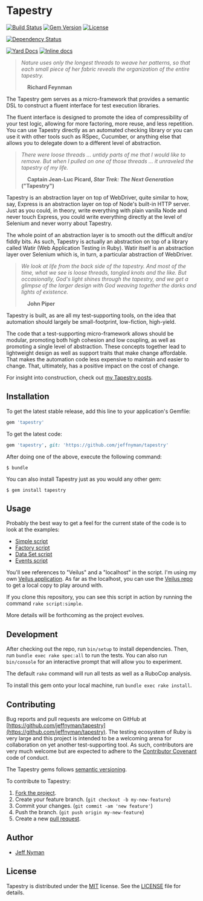 # Tapestry

[![Build Status](https://travis-ci.org/jeffnyman/tapestry.svg)](https://travis-ci.org/jeffnyman/tapestry)
[![Gem Version](https://badge.fury.io/rb/tapestry.svg)](http://badge.fury.io/rb/tapestry)
[![License](http://img.shields.io/badge/license-MIT-blue.svg)](https://github.com/jeffnyman/tapestry/blob/master/LICENSE.md)

[![Dependency Status](https://gemnasium.com/jeffnyman/tapestry.png)](https://gemnasium.com/jeffnyman/tapestry)

[![Yard Docs](http://img.shields.io/badge/yard-docs-blue.svg)](http://rubydoc.info/github/jeffnyman/tapestry/master/frames)
[![Inline docs](http://inch-ci.org/github/jeffnyman/tapestry.png)](http://inch-ci.org/github/jeffnyman/github)

> _Nature uses only the longest threads to weave her patterns, so that each
> small piece of her fabric reveals the organization of the entire tapestry._
>
> &nbsp;&nbsp;&nbsp;&nbsp;**Richard Feynman**

The Tapestry gem serves as a micro-framework that provides a semantic DSL to construct a fluent interface for test execution libraries.

The fluent interface is designed to promote the idea of compressibility of your test logic, allowing for more factoring, more reuse, and less repetition. You can use Tapestry directly as an automated checking library or you can use it with other tools such as RSpec, Cucumber, or anything else that allows you to delegate down to a different level of abstraction.

> _There were loose threads ... untidy parts of me that I would like to
> remove. But when I pulled on one of those threads ... it unraveled the
> tapestry of my life._
>
> &nbsp;&nbsp;&nbsp;&nbsp;**Captain Jean-Luc Picard, _Star Trek: The Next Generation_ ("Tapestry")**

Tapestry is an abstraction layer on top of WebDriver, quite similar to how, say, Express is an abstraction layer on top of Node's built-in HTTP server. Just as you could, in theory, write everything with plain vanilla Node and never touch Express, you could write everything directly at the level of Selenium and never worry about Tapestry.

The whole point of an abstraction layer is to smooth out the difficult and/or fiddly bits. As such, Tapestry is actually an abstraction on top of a library called Watir (Web Application Testing in Ruby). Watir itself is an abstraction layer over Selenium which is, in turn, a particular abstraction of WebDriver.

> _We look at life from the back side of the tapestry. And most of the time,
> what we see is loose threads, tangled knots and the like. But occasionally,
> God's light shines through the tapestry, and we get a glimpse of the larger
> design with God weaving together the darks and lights of existence._
>
> &nbsp;&nbsp;&nbsp;&nbsp;**John Piper**

Tapestry is built, as are all my test-supporting tools, on the idea that automation should largely be small-footprint, low-fiction, high-yield.

The code that a test-supporting micro-framework allows should be modular, promoting both high cohesion and low coupling, as well as promoting a single level of abstraction. These concepts together lead to lightweight design as well as support traits that make change affordable. That makes the automation code less expensive to maintain and easier to change. That, ultimately, has a positive impact on the cost of change.

For insight into construction, check out [my Tapestry posts](http://testerstories.com/category/automation/tapestry/).

## Installation

To get the latest stable release, add this line to your application's Gemfile:

```ruby
gem 'tapestry'
```

To get the latest code:

```ruby
gem 'tapestry', git: 'https://github.com/jeffnyman/tapestry'
```

After doing one of the above, execute the following command:

    $ bundle

You can also install Tapestry just as you would any other gem:

    $ gem install tapestry

## Usage

Probably the best way to get a feel for the current state of the code is to look at the examples:

* [Simple script](https://github.com/jeffnyman/tapestry/blob/master/examples/tapestry-simple.rb)
* [Factory script](https://github.com/jeffnyman/tapestry/blob/master/examples/tapestry-factory.rb)
* [Data Set script](https://github.com/jeffnyman/tapestry/blob/master/examples/tapestry-data-set.rb)
* [Events script](https://github.com/jeffnyman/tapestry/blob/master/examples/tapestry-events.rb)

You'll see references to "Veilus" and a "localhost" in the script. I'm using my own [Veilus application](https://veilus.herokuapp.com/). As far as the localhost, you can use the [Veilus repo](https://github.com/jeffnyman/veilus) to get a local copy to play around with.

If you clone this repository, you can see this script in action by running the command `rake script:simple`.

More details will be forthcoming as the project evolves.

## Development

After checking out the repo, run `bin/setup` to install dependencies. Then, run `bundle exec rake spec:all` to run the tests. You can also run `bin/console` for an interactive prompt that will allow you to experiment.

The default `rake` command will run all tests as well as a RuboCop analysis.

To install this gem onto your local machine, run `bundle exec rake install`.

## Contributing

Bug reports and pull requests are welcome on GitHub at [https://github.com/jeffnyman/tapestry](https://github.com/jeffnyman/tapestry). The testing ecosystem of Ruby is very large and this project is intended to be a welcoming arena for collaboration on yet another test-supporting tool. As such, contributors are very much welcome but are expected to adhere to the [Contributor Covenant](http://contributor-covenant.org) code of conduct.

The Tapestry gems follows [semantic versioning](http://semver.org).

To contribute to Tapestry:

1. [Fork the project](http://gun.io/blog/how-to-github-fork-branch-and-pull-request/).
2. Create your feature branch. (`git checkout -b my-new-feature`)
3. Commit your changes. (`git commit -am 'new feature'`)
4. Push the branch. (`git push origin my-new-feature`)
5. Create a new [pull request](https://help.github.com/articles/using-pull-requests).

## Author

* [Jeff Nyman](http://testerstories.com)

## License

Tapestry is distributed under the [MIT](http://www.opensource.org/licenses/MIT) license.
See the [LICENSE](https://github.com/jeffnyman/tapestry/blob/master/LICENSE.md) file for details.
